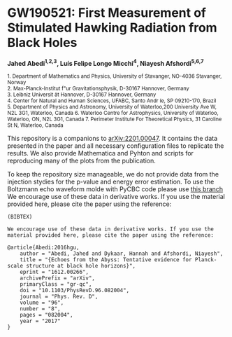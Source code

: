 # GW190521: First Measurement of Stimulated Hawking Radiation from Black Holes

**Jahed Abedi<sup>1,2,3</sup>, Luís Felipe Longo Micchi<sup>4</sup>, Niayesh Afshordi<sup>5,6,7</sup>**

<sub>1. Department  of  Mathematics  and  Physics,  University  of  Stavanger,  NO-4036  Stavanger,  Norway</sub><br />
<sub>2. Max-Planck-Institut  f\"ur  Gravitationsphysik,  D-30167  Hannover,  Germany</sub><br />
<sub>3. Leibniz  Universit ̈at  Hannover,  D-30167  Hannover,  Germany </sub><br />
<sub>4. Center  for  Natural  and  Human  Sciences,  UFABC,  Santo  Andr ́ıe,  SP  09210-170,  Brazil </sub><br />
<sub>5. Department  of  Physics  and  Astronomy,  University  of  Waterloo,200  University  Ave  W,  N2L  3G1,  Waterloo,  Canada </sub>
<sub>6. Waterloo  Centre  for  Astrophysics,  University  of  Waterloo,  Waterloo,  ON,  N2L  3G1,  Canada </sub>
<sub>7. Perimeter  Institute  For  Theoretical  Physics,  31  Caroline  St  N,  Waterloo,  Canada </sub>



This repository is a companions to [arXiv:2201.00047](https://arxiv.org/abs/2201.00047). It contains the data presented in the paper and all necessary configuration files to replicate the results. We also provide Mathematica and Pyhton and scripts for reproducing many of the plots from the publication. 

To keep the repository size manageable, we do not provide data from the injection stydies for the p-value and energy error estimation.
To use the Boltzmann echo waveform molde with PyCBC code please use [this branch](https://github.com/jahedabedi/pycbc/tree/Boltzmann_echoes)
We encourage use of these data in derivative works. If you use the material provided here, please cite the paper using the reference:
```
(BIBTEX)

We encourage use of these data in derivative works. If you use the material provided here, please cite the paper using the reference:

@article{Abedi:2016hgu,
    author = "Abedi, Jahed and Dykaar, Hannah and Afshordi, Niayesh",
    title = "{Echoes from the Abyss: Tentative evidence for Planck-scale structure at black hole horizons}",
    eprint = "1612.00266",
    archivePrefix = "arXiv",
    primaryClass = "gr-qc",
    doi = "10.1103/PhysRevD.96.082004",
    journal = "Phys. Rev. D",
    volume = "96",
    number = "8",
    pages = "082004",
    year = "2017"
}
